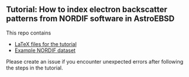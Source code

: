 ## Tutorial: How to index electron backscatter patterns from NORDIF software in AstroEBSD

This repo contains
* [LaTeX files for the tutorial](latex/)
* [Example NORDIF dataset](data/)

Please create an issue if you encounter unexpected errors after following the steps in the tutorial.
